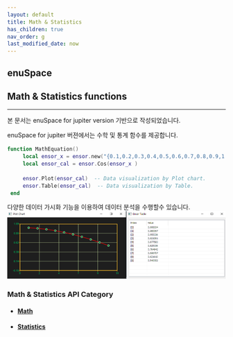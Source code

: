 ```yaml
---
layout: default
title: Math & Statistics
has_children: true
nav_order: g
last_modified_date: now
---
```


## enuSpace

## Math & Statistics functions

---

본 문서는 enuSpace for jupiter version 기반으로 작성되었습니다.

enuSpace for jupiter 버젼에서는 수학 및 통계 함수를 제공합니다.

```lua
function MathEquation()
     local ensor_x = ensor.new("{0.1,0.2,0.3,0.4,0.5,0.6,0.7,0.8,0.9,1.0}")
     local ensor_cal = ensor.Cos(ensor_x )

     ensor.Plot(ensor_cal)  -- Data visualization by Plot chart.
     ensor.Table(ensor_cal)  -- Data visualization by Table.
 end
```

다양한 데이터 가시화 기능을 이용하여 데이터 분석을 수행할수 있습니다.![](./assets/statistics/plot_table.png)

### Math & Statistics API Category

* #### [Math](/statistics/math-api.html)
* #### [Statistics](/statistics/statistics-api.html)



